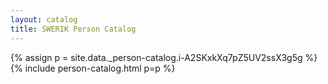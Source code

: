 ```yaml
---
layout: catalog
title: SWERIK Person Catalog
---
```

{% assign p = site.data._person-catalog.i-A2SKxkXq7pZ5UV2ssX3g5g %}
{% include person-catalog.html p=p %}

